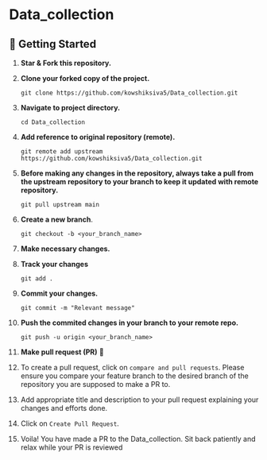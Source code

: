 # Data_collection


## 🎉 Getting Started

1. **Star & Fork this repository.**

2. **Clone your forked copy of the project.**
   ```
   git clone https://github.com/kowshiksiva5/Data_collection.git
   ```

3. **Navigate to project directory.**
   ```
   cd Data_collection
   ```
4. **Add reference to original repository (remote).**
   ```
   git remote add upstream https://github.com/kowshiksiva5/Data_collection.git
   ```
5. **Before making any changes in the repository, always take a pull from the upstream repository to your branch to keep it updated with remote repository.**
   ```
   git pull upstream main
   ```
6. **Create a new branch**.
   ```
   git checkout -b <your_branch_name>
   ```
7. **Make necessary changes.**

8. **Track your changes**
   ```
   git add .
   ```
9. **Commit your changes.**
   ```
   git commit -m "Relevant message"
   ```
10. **Push the commited changes in your branch to your remote repo.**
    ```
    git push -u origin <your_branch_name>
    ```
11. **Make pull request (PR)** 🚀

12. To create a pull request, click on `compare and pull requests`. Please ensure you compare your feature branch to the desired branch of the repository you are supposed to make a PR to.


13. Add appropriate title and description to your pull request explaining your changes and efforts done.


14. Click on `Create Pull Request`.


15. Voila! You have made a PR to the Data_collection. Sit back patiently and relax while your PR is reviewed
